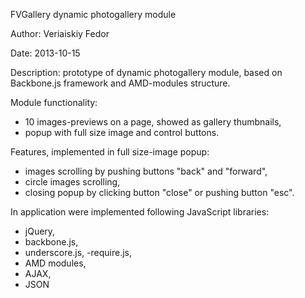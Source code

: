 FVGallery dynamic photogallery module

Author:
Veriaiskiy Fedor

Date:
2013-10-15

Description:
prototype of dynamic photogallery module, based on Backbone.js framework and AMD-modules structure.

Module functionality:
- 10 images-previews on a page, showed as gallery thumbnails,
- popup with full size image and control buttons.

Features, implemented in full size-image popup:
- images scrolling by pushing buttons "back" and "forward",
- circle images scrolling,
- closing popup by clicking button "close" or pushing button "esc".

In application were implemented following JavaScript libraries:
- jQuery,
- backbone.js,
- underscore.js,
-require.js,
- AMD modules,
- AJAX,
- JSON

